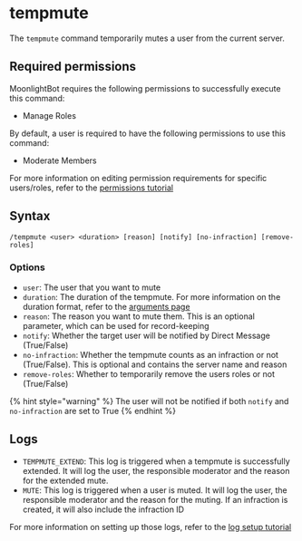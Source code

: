 # tempmute

The `tempmute` command temporarily mutes a user from the current server.

## Required permissions

MoonlightBot requires the following permissions to successfully execute this command:

* Manage Roles

By default, a user is required to have the following permissions to use this command:

* Moderate Members

For more information on editing permission requirements for specific users/roles, refer to the [permissions tutorial](<linkToPermissionsTutorial>)

## Syntax

```text
/tempmute <user> <duration> [reason] [notify] [no-infraction] [remove-roles]
```

### Options

* `user`: The user that you want to mute
* `duration`: The duration of the tempmute. For more information on the duration format, refer to the [arguments page](../start-up/arguments.md#durations)
* `reason`: The reason you want to mute them. This is an optional parameter, which can be used for record-keeping
* `notify`: Whether the target user will be notified by Direct Message (True/False)
* `no-infraction`: Whether the tempmute counts as an infraction or not (True/False). This is optional and contains the server name and reason
* `remove-roles`: Whether to temporarily remove the users roles or not (True/False)

{% hint style="warning" %}
The user will not be notified if both `notify` and `no-infraction` are set to True
{% endhint %}

## Logs

* `TEMPMUTE_EXTEND`: This log is triggered when a tempmute is successfully extended. It will log the user, the responsible moderator and the reason for the extended mute.
* `MUTE`: This log is triggered when a user is muted. It will log the user, the responsible moderator and the reason for the muting. If an infraction is created, it will also include the infraction ID

For more information on setting up those logs, refer to the [log setup tutorial](<linkToLogTutorial>)
